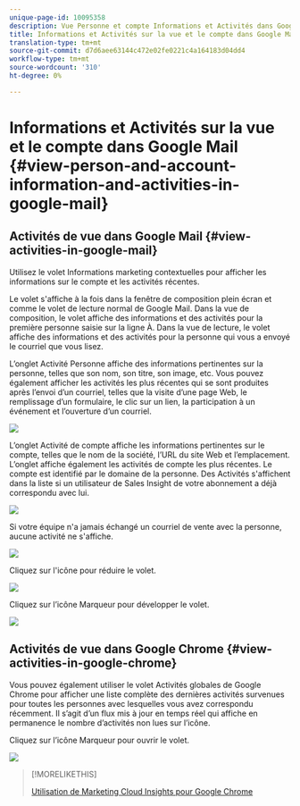 ```yaml
---
unique-page-id: 10095358
description: Vue Personne et compte Informations et Activités dans Google Mail - Docs Marketo - Documentation sur le produit
title: Informations et Activités sur la vue et le compte dans Google Mail
translation-type: tm+mt
source-git-commit: d7d6aee63144c472e02fe0221c4a164183d04dd4
workflow-type: tm+mt
source-wordcount: '310'
ht-degree: 0%

---
```



# Informations et Activités sur la vue et le compte dans Google Mail {#view-person-and-account-information-and-activities-in-google-mail}

## Activités de vue dans Google Mail {#view-activities-in-google-mail}

Utilisez le volet Informations marketing contextuelles pour afficher les informations sur le compte et les activités récentes.

Le volet s&#39;affiche à la fois dans la fenêtre de composition plein écran et comme le volet de lecture normal de Google Mail. Dans la vue de composition, le volet affiche des informations et des activités pour la première personne saisie sur la ligne À. Dans la vue de lecture, le volet affiche des informations et des activités pour la personne qui vous a envoyé le courriel que vous lisez.

L’onglet Activité Personne affiche des informations pertinentes sur la personne, telles que son nom, son titre, son image, etc. Vous pouvez également afficher les activités les plus récentes qui se sont produites après l’envoi d’un courriel, telles que la visite d’une page Web, le remplissage d’un formulaire, le clic sur un lien, la participation à un événement et l’ouverture d’un courriel.

![](assets/1.png)

L’onglet Activité de compte affiche les informations pertinentes sur le compte, telles que le nom de la société, l’URL du site Web et l’emplacement. L’onglet affiche également les activités de compte les plus récentes. Le compte est identifié par le domaine de la personne. Des Activités s&#39;affichent dans la liste si un utilisateur de Sales Insight de votre abonnement a déjà correspondu avec lui.

![](assets/2.png)

Si votre équipe n&#39;a jamais échangé un courriel de vente avec la personne, aucune activité ne s&#39;affiche.

![](assets/3.png)

Cliquez sur l&#39;icône pour réduire le volet.

![](assets/4.png)

Cliquez sur l’icône Marqueur pour développer le volet.

![](assets/image2015-10-6-15-3a43-3a22.png)

## Activités de vue dans Google Chrome {#view-activities-in-google-chrome}

Vous pouvez également utiliser le volet Activités globales de Google Chrome pour afficher une liste complète des dernières activités survenues pour toutes les personnes avec lesquelles vous avez correspondu récemment. Il s’agit d’un flux mis à jour en temps réel qui affiche en permanence le nombre d’activités non lues sur l’icône.

Cliquez sur l’icône Marqueur pour ouvrir le volet.

![](assets/image2015-10-6-15-3a32-3a52.png)

>[!MORELIKETHIS]
>
>[Utilisation de Marketing Cloud Insights pour Google Chrome](using-marketo-insights-for-google-chrome.md)


